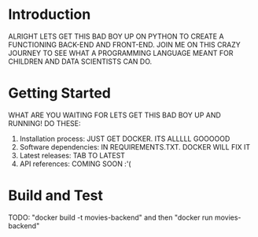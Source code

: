 # Introduction 
ALRIGHT LETS GET THIS BAD BOY UP ON PYTHON TO CREATE A FUNCTIONING BACK-END AND FRONT-END.
JOIN ME ON THIS CRAZY JOURNEY TO SEE WHAT A PROGRAMMING LANGUAGE MEANT FOR CHILDREN AND DATA SCIENTISTS CAN DO.

# Getting Started
WHAT ARE YOU WAITING FOR LETS GET THIS BAD BOY UP AND RUNNING! DO THESE:
1.	Installation process: JUST GET DOCKER. ITS ALLLLL GOOOOOD
2.	Software dependencies: IN REQUIREMENTS.TXT. DOCKER WILL FIX IT
3.	Latest releases: TAB TO LATEST
4.	API references: COMING SOON :'(

# Build and Test
TODO: "docker build -t movies-backend" and then "docker run movies-backend"